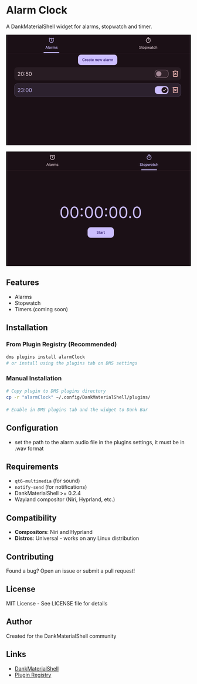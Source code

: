 # Alarm Clock

A DankMaterialShell widget for alarms, stopwatch and timer.

![Alarms screenshot](alarms.png)

![Stopwatch screenshot](stopwatch.png)

## Features

- Alarms
- Stopwatch
- Timers (coming soon)

## Installation

### From Plugin Registry (Recommended)
```bash
dms plugins install alarmClock
# or install using the plugins tab on DMS settings
```

### Manual Installation
```bash
# Copy plugin to DMS plugins directory
cp -r "alarmClock" ~/.config/DankMaterialShell/plugins/

# Enable in DMS plugins tab and the widget to Dank Bar
```

## Configuration

- set the path to the alarm audio file in the plugins settings, it must be in .wav format

## Requirements

- `qt6-multimedia` (for sound)
- `notify-send` (for notifications)
- DankMaterialShell >= 0.2.4
- Wayland compositor (Niri, Hyprland, etc.)

## Compatibility

- **Compositors**: Niri and Hyprland
- **Distros**: Universal - works on any Linux distribution

## Contributing

Found a bug? Open an issue or submit a pull request!

## License

MIT License - See LICENSE file for details

## Author

Created for the DankMaterialShell community

## Links

- [DankMaterialShell](https://github.com/AvengeMedia/DankMaterialShell)
- [Plugin Registry](https://github.com/AvengeMedia/dms-plugin-registry)
